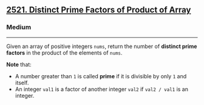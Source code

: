 <h2><a href="https://leetcode.com/problems/distinct-prime-factors-of-product-of-array/">2521. Distinct Prime Factors of Product of Array</a></h2><h3>Medium</h3><hr><div>
<p>
Given an array of positive integers <code>nums</code>, return the number of <strong>distinct prime factors</strong> in the product of the elements of <code>nums</code>.

<strong>Note</strong> that:

<ul>
    <li>A number greater than <code>1</code> is called <strong>prime</strong> if it is divisible by only <code>1</code> and itself.</li>
    <li>An integer <code>val1</code> is a factor of another integer <code>val2</code> if <code>val2 / val1</code> is an integer.</li>
</ul>
</p>

</div>